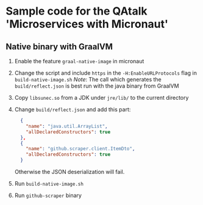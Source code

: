 # Sample code for the QAtalk 'Microservices with Micronaut'

## Native binary with GraalVM

1. Enable the feature `graal-native-image` in micronaut

1. Change the script and include `https` in the `-H:EnableURLProtocols` flag in `build-native-image.sh`
   *Note*: The call which generates the `build/reflect.json` is best run with the java binary from GraalVM

1. Copy `libsunec.so` from a JDK under `jre/lib/` to the current directory

1. Change `build/reflect.json` and add this part:
    ```json
      {
        "name": "java.util.ArrayList",
        "allDeclaredConstructors": true
      },
      {
        "name": "github.scraper.client.ItemDto",
        "allDeclaredConstructors": true
      }
    ```
    Otherwise the JSON deserialization will fail.

1. Run `build-native-image.sh`

1. Run `github-scraper` binary
